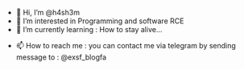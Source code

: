 - 👋 Hi, I’m @h4sh3m
- 👀 I’m interested in Programming and software RCE
- 🌱 I’m currently learning : How to stay alive...
<!--- - 💞️ I’m looking to collaborate on ...--->
- 📫 How to reach me : you can contact me via telegram by sending message to : @exsf_blogfa

<!---
h4sh3m/h4sh3m is a ✨ special ✨ repository because its `README.md` (this file) appears on your GitHub profile.
You can click the Preview link to take a look at your changes.
--->
